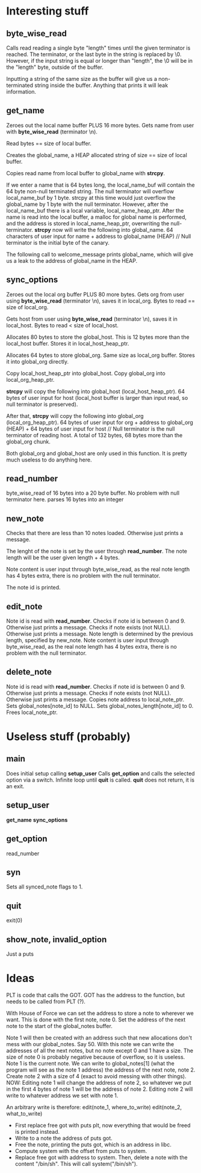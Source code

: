 # Interesting stuff

## byte_wise_read

Calls read reading a single byte "length" times until the given terminator is reached.
The terminator, or the last byte in the string is replaced by \0. However, if the input string is equal or longer than "length", the \0 will be in the "length" byte, outside of the buffer.

Inputting a string of the same size as the buffer will give us a non-terminated string inside the buffer. Anything that prints it will leak information.

## get_name

Zeroes out the local name buffer PLUS 16 more bytes.
Gets name from user with **byte_wise_read** (terminator \n).

Read bytes == size of local buffer.

Creates the global_name, a HEAP allocated string of size == size of local buffer.

Copies read name from local buffer to global_name with **strcpy**.
 
If we enter a name that is 64 bytes long, the local_name_buf will contain the 64 byte non-null terminated string. The null terminator will overflow local_name_buf by 1 byte.
strcpy at this time would just overflow the global_name by 1 byte with the null terminator.
However, after the local_name_buf there is a local variable, local_name_heap_ptr.
After the name is read into the local buffer, a malloc for global name is performed, and the address is stored in local_name_heap_ptr, overwriting the null-terminator.
**strcpy** now will write the following into global_name.
64 characters of user input for name + address to global_name (HEAP) // Null terminator is the initial byte of the canary.

The following call to welcome_message prints global_name, which will give us a leak to the address of global_name in the HEAP.

## sync_options

Zeroes out the local org buffer PLUS 80 more bytes.
Gets org from user using **byte_wise_read** (terminator \n), saves it in local_org.
Bytes to read == size of local_org.

Gets host from user using **byte_wise_read** (terminator \n), saves it in local_host.
Bytes to read < size of local_host.

Allocates 80 bytes to store the global_host. This is 12 bytes more than the local_host buffer. Stores it in local_host_heap_ptr.

Allocates 64 bytes to store global_org. Same size as local_org buffer. Stores it into global_org directly.

Copy local_host_heap_ptr into global_host.
Copy global_org into local_org_heap_ptr.

**strcpy** will copy the following into global_host (local_host_heap_ptr).
64 bytes of user input for host (local_host buffer is larger than input read, so null terminator is preserved).

After that, **strcpy** will copy the following into global_org (local_org_heap_ptr).
64 bytes of user input for org + address to global_org (HEAP) + 64 bytes of user input for host // Null terminator is the null terminator of reading host.
A total of 132 bytes, 68 bytes more than the global_org chunk.

Both global_org and global_host are only used in this function. It is pretty much useless to do anything here. 



## read_number
byte_wise_read of 16 bytes into a 20 byte buffer. No problem with null terminator here.
parses 16 bytes into an integer

## new_note
Checks that there are less than 10 notes loaded. Otherwise just prints a message.

The lenght of the note is set by the user through **read_number**. The note length will be the user given length + 4 bytes. 

Note content is user input through byte_wise_read, as the real note length has 4 bytes extra, there is no problem with the null terminator.

The note id is printed.

## edit_note
Note id is read with **read_number**. 
Checks if note id is between 0 and 9. Otherwise just prints a message.
Checks if note exists (not NULL). Otherwise just prints a message.
Note length is determined by the previous length, specified by new_note.
Note content is user input through byte_wise_read, as the real note length has 4 bytes extra, there is no problem with the null terminator.

## delete_note
Note id is read with **read_number**. 
Checks if note id is between 0 and 9. Otherwise just prints a message.
Checks if note exists (not NULL). Otherwise just prints a message.
Copies note address to local_note_ptr.
Sets global_notes[note_id] to NULL.
Sets global_notes_length[note_id] to 0.
Frees local_note_ptr.

# Useless stuff (probably)

## main
Does initial setup calling **setup_user**
Calls **get_option** and calls the selected option via a switch.
Infinite loop until **quit** is called. **quit** does not return, it is an exit.

## setup_user
**get_name**
**sync_options**

## get_option
read_number

## syn
Sets all synced_note flags to 1.

## quit
exit(0)

## show_note, invalid_option
Just a puts

# Ideas

PLT is code that calls the GOT.
GOT has the address to the function, but needs to be called from PLT (?).

With House of Force we can set the address to store a note to wherever we want.
This is done with the first note, note 0.
Set the address of the next note to the start of the global_notes buffer.

Note 1 will then be created with an address such that new allocations don't mess with our global_notes. Say 50.
With this note we can write the addresses of all the next notes, but no note except 0 and 1 have a size.
The size of note 0 is probably negative because of overflow, so it is useless.
Note 1 is the current note. We can write to global_notes[1] (what the program will see as the note 1 address) the address of the next note, note 2.
Create note 2 with a size of 4 (exact to avoid messing with other things).
NOW:
Editing note 1 will change the address of note 2, so whatever we put in the first 4 bytes of note 1 will be the address of note 2.
Editing note 2 will write to whatever address we set with note 1.

An arbitrary write is therefore:
    edit(note_1, where_to_write)
    edit(note_2, what_to_write)

- First replace free got with puts plt, now everything that would be freed is printed instead.
- Write to a note the address of puts got.
- Free the note, printing the puts got, which is an address in libc.
- Compute system with the offset from puts to system.
- Replace free got with address to system. Then, delete a note with the content "/bin/sh". This will call system("/bin/sh").

